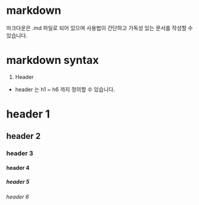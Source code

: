 # markdown
마크다운은 .md 파일로 되어 있으며 사용법이 간단하고 가독성 있는 문서를 작성할 수 있습니다.   

# markdown syntax
1. Header 
- header 는 h1 ~ h6 까지 정의할 수 있습니다. 
# header 1
## header 2
### header 3
#### header 4
##### header 5
###### header 6
